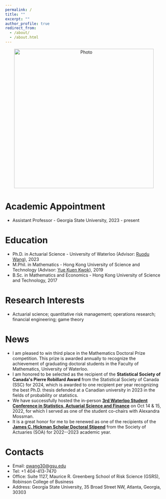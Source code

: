 ```yaml
---
permalink: /
title: ""
excerpt: ""
author_profile: true
redirect_from: 
  - /about/
  - /about.html
---
```


<p align="center">
  <img src="https://qwangan.github.io/images/Photo.jpeg" alt="Photo" style="width: 450px;"/> 
</p>

# Academic Appointment
* Assistant Professor - Georgia State University, 2023 - present

# Education
* Ph.D. in Actuarial Science - University of Waterloo (Advisor: [Ruodu Wang](https://sas.uwaterloo.ca/~wang/)), 2023
* M.Phil. in Mathematics - Hong Kong University of Science and Technology (Advisor: [Yue Kuen Kwok](https://www.math.hkust.edu.hk/~maykwok/)), 2019
* B.Sc. in Mathematics and Economics - Hong Kong University of Science and Technology, 2017

# Research Interests
* Actuarial science; quantitative risk management; operations research; financial engineering; game theory

# News
* I am pleased to win third place in the Mathematics Doctoral Prize competition. This prize is awarded annually to recognize the achievement of graduating doctoral students in the Faculty of Mathematics, University of Waterloo.
* I am honored to be selected as the recipient of the **Statistical Society of Canada's Pierre Robillard Award** from the Statistical Society of Canada (SSC) for 2024, which is awarded to one recipient per year recognizing the best Ph.D. thesis defended at a Canadian university in 2023 in the fields of probability or statistics.
* We have successfully hosted the in-person **[3rd Waterloo Student Conference in Statistics, Actuarial Science and Finance](https://uwaterloo.ca/statistics-actuarial-science-finance-student-conference/)** on Oct 14 & 15, 2022, for which I served as one of the student co-chairs with Alexandra Mossman.
* It is a great honor for me to be renewed as one of the recipients of the **[James C. Hickman Scholar Doctoral Stipend](https://www.soa.org/resources/announcements/press-releases/2022/2022-hickman-scholar/)** from the Society of Actuaries (SOA) for 2022--2023 academic year.

# Contacts
* Email: qwang30@gsu.edu
* Tel: +1 404-413-7470
* Office: Suite 1127, Maurice R. Greenberg School of Risk Science (GSRS), Robinson College of Business
* Address: Georgia State University, 35 Broad Street NW, Atlanta, Georgia, 30303
